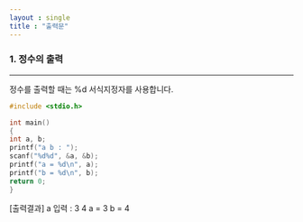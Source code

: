 ```yaml
---
layout : single
title : "출력문"
---
```


### 1. 정수의 출력
---
정수를 출력할 때는 %d 서식지정자를 사용합니다.
~~~C
#include <stdio.h>

int main() 
{ 
int a, b; 
printf("a b : "); 
scanf("%d%d", &a, &b);
printf("a = %d\n", a); 
printf("b = %d\n", b); 
return 0; 
}
~~~

[출력결과]
a 입력 : 3 4
a = 3
b = 4
